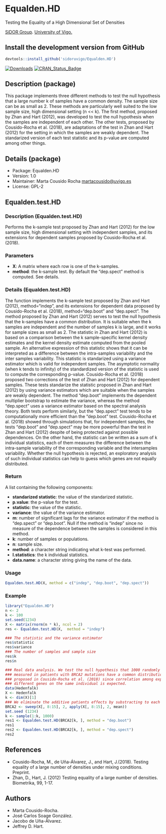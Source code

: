 # Equalden.HD
Testing the Equality of a High Dimensional Set of Densities

[SiDOR Group](http://sidor.uvigo.es/en/). [University of Vigo.](http://uvigo.gal/)

## Install the development version from GitHub
```r
devtools::install_github('sidoruvigo/Equalden.HD')
```

[![Downloads](http://cranlogs.r-pkg.org/badges/Equalden.HD)](https://cran.r-project.org/package=Equalden.HD)
 [![CRAN_Status_Badge](http://www.r-pkg.org/badges/version/Equalden.HD)](https://cran.r-project.org/package=Equalden.HD)
 
 
## Description (package)
This package implements three different methods to test the null hypothesis that a large number k of samples have a common density. The sample size can be as small as 2. These methods are particularly well suited to the low sample size, high dimensional setting (n << k). The first method, proposed by Zhan and Hart (2012), was developed to test the null hypothesis when the samples are independent of each other. The other tests, proposed by Cousido-Rocha et al. (2018), are adaptations of the test in Zhan and Hart (2012) for the setting in which the samples are weakly dependent. The standarized version of each test statistic and its p-value are computed among other things.

## Details (package)
+ Package: Equalden.HD
+ Version: 1.0
+ Maintainer: Marta Cousido Rocha martacousido@uvigo.es
+ License: GPL-2

## Equalden.test.HD

### Description (Equalden.test.HD)

Performs the k-sample test proposed by Zhan and Hart (2012) for the low sample size, high dimensional setting with independent samples, and its extensions for dependent samples proposed by Cousido-Rocha et al. (2018).

### Parameters
+ **X**: A matrix where each row is one of the k-samples.
+ **method**: the k-sample test. By default the “dep.spect” method is computed. See details.

### Details (Equalden.test.HD)
The function implements the k-sample test proposed by Zhan and Hart (2012), method=“indep”, and its extensions for dependent data proposed by Cousido-Rocha et al. (2018), method=“dep.boot” and “dep.spect”. The method proposed by Zhan and Hart (2012) serves to test the null hypothesis that the k-samples have a common distribution. It is suitable when the k samples are independent and the number of samples k is large, and it works for sample sizes as small as 2. The statistic in Zhan and Hart (2012) is based on a comparison between the k sample-specific kernel density estimates and the kernel density estimate computed from the pooled sample. An alternative expression of this statistic shows that it can be interpreted as a difference between the intra-samples variability and the inter samples variability. This statistic is standarized using a variance estimator which is valid for independent samples. The asymptotic normality (when k tends to infinity) of the standardized version of the statistic is used to compute the corresponding p-value. Cousido-Rocha et al. (2018) proposed two corrections of the test of Zhan and Hart (2012) for dependent samples. These tests standarize the statistic proposed in Zhan and Hart (2012) by using variance estimators which are suitable when the samples are weakly dependent. The method “dep.boot” implements the dependent multiplier bootstrap to estimate the variance, whereas the method “dep.spect” uses a variance estimator based on the spectral analysis theory. Both tests perform similarly, but the “dep.spect” test tends to be computationally more efficient than the “dep.boot” test. Cousido-Rocha et al. (2018) showed through simulations that, for independent samples, the tests “dep.boot” and “dep.spect” may be more powerful than the test in Zhan and Hart (2012) despite of being protected against possible dependences.
On the other hand, the statistic can be written as a sum of k individual statistics, each of them measures the difference between the intra-sample variability of the corresponding variable and the intersamples variability. Whether the null hypothesis is rejected, an exploratory analysis of such individual statistics can help to guess which genes are not equally distributed.

### Return
 A list containing the following components:
+ **standarized statistic**: the value of the standarized statistic.
+ **p.value**: the p-value for the test.
+ **statistic**: the value of the statistic.
+ **variance**: the value of the variance estimator.
+ **m**: number of significant lags for the variance estimator if the method is “dep.spect” or “dep.boot”. Null if the method is “indep” since no measure of the dependence between the samples is considered in this method.
+ **k**: number of samples or populations.
+ **n**: sample size.
+ **method**: a character string indicating what k-test was performed.
+ **I.statistics**: the k individual statistics.
+ **data.name**: a character string giving the name of the data.


### Usage
```r
Equalden.test.HD(X, method = c("indep", "dep.boot", "dep.spect"))
```

### Example
```r
library("Equalden.HD")
n <- 2
k <- 100
set.seed(1234)
X <- matrix(rnorm(n * k), ncol = 2)
res <- Equalden.test.HD(X,  method = "indep")

### The statistic and the variance estimator
res$statistic
res$variance
### The number of samples and sample size
res$k
res$n

### Real data analysis. We test the null hypothesis that 1000 randomly selected genes
### measured in patients with BRCA2 mutations have a common distribution. We use the test
### proposed in Cousido-Rocha et al. (2018) since correlation among expression levels of
### different genes on the same individual is expected.
data(Hedenfalk)
X <- Hedenfalk
k <- dim(X)[1]
### We eliminate the additive patients effects by substracting to each column its sample mean.
BRCA2 <- sweep(X[, 8:15], 2, apply(X[, 8:15], 2, mean))
set.seed (1234)
k <- sample(1:k, 1000)
res1 <- Equalden.test.HD(BRCA2[k, ], method = "dep.boot")
res1
res2 <- Equalden.test.HD(BRCA2[k, ], method = "dep.spect")
res2
```

## References
+ Cousido-Rocha, M., de Uña-Álvarez, J., and Hart, J.(2018). Testing equality of a large number of densities under mixing conditions. Preprint.
+ Zhan, D., Hart, J. (2012) Testing equality of a large number of densities. Biometrika, 99, 1-17.


## Authors
+ Marta Cousido-Rocha.
+ José Carlos Soage González.
+ Jacobo de Uña-Álvarez.
+ Jeffrey D. Hart.
